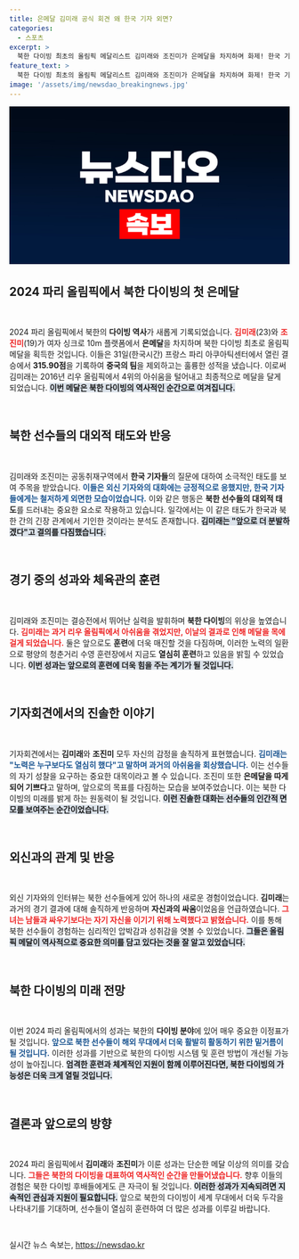 ```yaml
---
title: 은메달 김미래 공식 회견 왜 한국 기자 외면?
categories:
  - 스포츠
excerpt: >
  북한 다이빙 최초의 올림픽 메달리스트 김미래와 조진미가 은메달을 차지하며 화제! 한국 기자들을 외면하고 외신과만 소통한 이들의 이야기는 무엇일까? 클릭해서 자세히 알아보세요!
feature_text: >
  북한 다이빙 최초의 올림픽 메달리스트 김미래와 조진미가 은메달을 차지하며 화제! 한국 기자들을 외면하고 외신과만 소통한 이들의 이야기는 무엇일까? 클릭해서 자세히 알아보세요!
image: '/assets/img/newsdao_breakingnews.jpg'
---
```


<p><img src="/assets/img/newsdao_breakingnews.jpg" alt="firstkoreanews 속보" /></p>

<h2 data-ke-size="size26">2024 파리 올림픽에서 북한 다이빙의 첫 은메달</h2>

<p data-ke-size="size16">&nbsp;</p>

<p>2024 파리 올림픽에서 북한의 <b>다이빙 역사</b>가 새롭게 기록되었습니다. <b><span style="color: #ee2323;">김미래</span></b>(23)와 <b><span style="color: #ee2323;">조진미</span></b>(19)가 여자 싱크로 10m 플랫폼에서 <b>은메달</b>을 차지하며 북한 다이빙 최초로 올림픽 메달을 획득한 것입니다. 이들은 31일(한국시간) 프랑스 파리 아쿠아틱센터에서 열린 결승에서 <b>315.90점</b>을 기록하여 <b>중국의 팀</b>을 제외하고는 훌륭한 성적을 냈습니다. 이로써 김미래는 2016년 리우 올림픽에서 4위의 아쉬움을 털어내고 최종적으로 메달을 달게 되었습니다. <b><span style="background-color: #21538527;">이번 메달은 북한 다이빙의 역사적인 순간으로 여겨집니다.</span></b></p>

<p data-ke-size="size16">&nbsp;</p>

<h2 data-ke-size="size26">북한 선수들의 대외적 태도와 반응</h2>

<p data-ke-size="size16">&nbsp;</p>

<p>김미래와 조진미는 공동취재구역에서 <b>한국 기자들</b>의 질문에 대하여 소극적인 태도를 보여 주목을 받았습니다. <b><span style="color: #1a5490;">이들은 외신 기자와의 대화에는 긍정적으로 응했지만, 한국 기자들에게는 철저하게 외면한 모습이었습니다.</span></b> 이와 같은 행동은 <b>북한 선수들의 대외적 태도</b>를 드러내는 중요한 요소로 작용하고 있습니다. 일각에서는 이 같은 태도가 한국과 북한 간의 긴장 관계에서 기인한 것이라는 분석도 존재합니다. <b><span style="background-color: #21538527;">김미래는 "앞으로 더 분발하겠다"고 결의를 다짐했습니다.</span></b></p>

<p data-ke-size="size16">&nbsp;</p>

<h2 data-ke-size="size26">경기 중의 성과와 체육관의 훈련</h2>

<p data-ke-size="size16">&nbsp;</p>

<p>김미래와 조진미는 결승전에서 뛰어난 실력을 발휘하며 <b>북한 다이빙</b>의 위상을 높였습니다. <b><span style="color: #ee2323;">김미래는 과거 리우 올림픽에서 아쉬움을 겪었지만, 이날의 결과로 인해 메달을 목에 걸게 되었습니다.</span></b> 둘은 앞으로도 <b>훈련</b>에 더욱 매진할 것을 다짐하며, 이러한 노력의 일환으로 평양의 청춘거리 수영 훈련장에서 지금도 <b>열심히 훈련</b>하고 있음을 밝힐 수 있었습니다. <b><span style="background-color: #21538527;">이번 성과는 앞으로의 훈련에 더욱 힘을 주는 계기가 될 것입니다.</span></b></p>

<p data-ke-size="size16">&nbsp;</p>

<h2 data-ke-size="size26">기자회견에서의 진솔한 이야기</h2>

<p data-ke-size="size16">&nbsp;</p>

<p>기자회견에서는 <b>김미래</b>와 <b>조진미</b> 모두 자신의 감정을 솔직하게 표현했습니다. <b><span style="color: #1a5490;">김미래는 "노력은 누구보다도 열심히 했다"고 말하며 과거의 아쉬움을 회상했습니다.</span></b> 이는 선수들의 자기 성찰을 요구하는 중요한 대목이라고 볼 수 있습니다. 조진미 또한 <b>은메달을 따게 되어 기쁘다</b>고 말하며, 앞으로의 목표를 다짐하는 모습을 보여주었습니다. 이는 북한 다이빙의 미래를 밝게 하는 원동력이 될 것입니다. <b><span style="background-color: #21538527;">이런 진솔한 대화는 선수들의 인간적 면모를 보여주는 순간이었습니다.</span></b></p>

<p data-ke-size="size16">&nbsp;</p>

<h2 data-ke-size="size26">외신과의 관계 및 반응</h2>

<p data-ke-size="size16">&nbsp;</p>

<p>외신 기자와의 인터뷰는 북한 선수들에게 있어 하나의 새로운 경험이었습니다. <b>김미래</b>는 과거의 경기 결과에 대해 솔직하게 반응하며 <b>자신과의 싸움</b>이었음을 언급하였습니다. <b><span style="color: #ee2323;">그녀는 남들과 싸우기보다는 자기 자신을 이기기 위해 노력했다고 밝혔습니다.</span></b> 이를 통해 북한 선수들이 경험하는 심리적인 압박감과 성취감을 엿볼 수 있었습니다. <b><span style="background-color: #21538527;">그들은 올림픽 메달이 역사적으로 중요한 의미를 담고 있다는 것을 잘 알고 있었습니다.</span></b></p>

<p data-ke-size="size16">&nbsp;</p>

<h2 data-ke-size="size26">북한 다이빙의 미래 전망</h2>

<p data-ke-size="size16">&nbsp;</p>

<p>이번 2024 파리 올림픽에서의 성과는 북한의 <b>다이빙 분야</b>에 있어 매우 중요한 이정표가 될 것입니다. <b><span style="color: #1a5490;">앞으로 북한 선수들이 해외 무대에서 더욱 활발히 활동하기 위한 밑거름이 될 것입니다.</span></b> 이러한 성과를 기반으로 북한의 다이빙 시스템 및 훈련 방법이 개선될 가능성이 높아집니다. <b><span style="background-color: #21538527;">엄격한 훈련과 체계적인 지원이 함께 이루어진다면, 북한 다이빙의 가능성은 더욱 크게 열릴 것입니다.</span></b></p>

<p data-ke-size="size16">&nbsp;</p>

<h2 data-ke-size="size26">결론과 앞으로의 방향</h2>

<p data-ke-size="size16">&nbsp;</p>

<p>2024 파리 올림픽에서 <b>김미래</b>와 <b>조진미</b>가 이룬 성과는 단순한 메달 이상의 의미를 갖습니다. <b><span style="color: #ee2323;">그들은 북한의 다이빙을 대표하여 역사적인 순간을 만들어냈습니다.</span></b> 향후 이들의 경험은 북한 다이빙 후배들에게도 큰 자극이 될 것입니다. <b><span style="background-color: #21538527;">이러한 성과가 지속되려면 지속적인 관심과 지원이 필요합니다.</span></b> 앞으로 북한의 다이빙이 세계 무대에서 더욱 두각을 나타내기를 기대하며, 선수들이 열심히 훈련하여 더 많은 성과를 이루길 바랍니다.</p>

<p data-ke-size="size16">&nbsp;</p>
실시간 뉴스 속보는, <a href="https://newsdao.kr" rel="dofollow">https://newsdao.kr</a>


